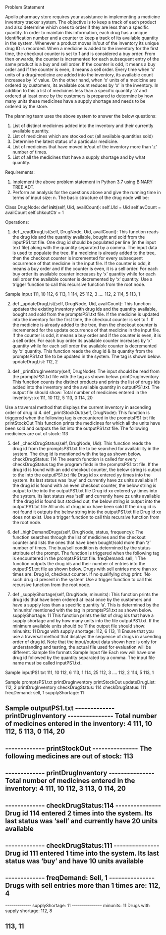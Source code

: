 Problem Statement

Apollo pharmacy store requires your assistance in implementing a medicine inventory tracker system. The objective is to keep a track of each product and also determine which ones to order if they are less than a specific quantity. In order to maintain this information, each drug has a unique identification number and a counter to keep a track of its available quantity in the system. Whenever a product moves in/out of the inventory its unique drug ID is recorded.
When a medicine is added to the inventory for the first time, the checkout counter is set to 1 and is considered a buy order. From then onwards, the counter is incremented for each subsequent entry of the same product is a buy and sell order. If the counter is odd, it means a buy order and if the counter is even, it means a sell order.
Every time when ‘x’ units of a drug/medicine are added into the inventory, its available count increases by ‘x’ value. On the other hand, when ‘x’ units of a medicine are ordered by customers, its available count reduces by ‘x’ in the inventory.
In addition to this a list of medicines less than a specific quantity ‘a’ and ordered at least once by the customers is prepared to determine by how many units these medicines have a supply shortage and needs to be ordered by the store.

The planning team uses the above system to answer the below questions:
1. List of distinct medicines added into the inventory and their currently available quantity.
2. List of medicines which are stocked out (all available quantities sold)
3. Determine the latest status of a particular medicine.
4. List of medicines that have moved in/out of the inventory more than ’z’ number of times.
5. List of all the medicines that have a supply shortage and by what quantity.

Requirements:
1. Implement the above problem statement in Python 3.7 using BINARY TREE ADT.
2. Perform an analysis for the questions above and give the running time in terms of input size: n.
The basic structure of the drug node will be:

Class DrugNode:
def __init__(self, Uid, availCount):
self.UId = Uid
self.avCount = availCount
self.chkoutCtr = 1

Operations:

1. def _readDrugList(self, DrugNode, Uid, availCount): This function reads the drug ids and the quantity available, bought and sold from the inputPS1.txt file. One drug id should be populated per line (in the input text file) along with the quantity separated by a comma. The input data is used to populate the tree.
If a medicine is already added to the tree, then the checkout counter is incremented for every subsequent occurrence of that medicine in the input file. If the counter is odd, it means a buy order and if the counter is even, it is a sell order. For each buy order its available counter increases by ‘x’ quantity while for each sell order the available counter is decremented by ‘x’ quantity.
Use a trigger function to call this recursive function from the root node.

Sample Input
111, 10
112, 6
113, 1
114, 25
112, 3
….
112, 2
114, 5
113, 1

2. def _updateDrugList(self, DrugNode, Uid, availCount): This function updates the existing inventory with drug ids and the quantity available, bought and sold from the promptsPS1.txt file. If the medicine is updated into the inventory for the first time, the checkout counter is set to 1. If the medicine is already added to the tree, then the checkout counter is incremented for the update occurrence of that medicine in the input file. If the counter is odd, it means a buy order and if the
counter is even, it is a sell order. For each buy order its available counter increases by ‘x’ quantity while for each sell order the available counter is decremented by ‘x’ quantity.
This function reads the drug id & its quantity from the promptsPS1.txt file to be updated in the system. The tag is shown below.
updateDrugList: 112, 2

3. def _printDrugInventory(self, DrugNode): The input should be read from the promptsPS1.txt file with the tag as shown below.
printDrugInventory
This function counts the distinct products and prints the list of drugs ids added into the inventory and the available quantity in outputPS1.txt. The output file should show:
Total number of medicines entered in the inventory: xx
111, 10
112, 5
113, 0
114, 20

Use a traversal method that displays the current inventory in ascending order of drug id
4. def _printStockOut(self, DrugNode): This function is triggered when the following tag is encountered in the promptsPS1.txt file
printStockOut
This function prints the medicines for which all the units have been sold and outputs the list into the outputPS1.txt file.
The following medicines are out of stock:
113

5. def _checkDrugStatus(self, DrugNode, Uid): This function reads the drug id from the promptsPS1.txt file to be searched for availability in the system. The drug id is mentioned with the tag as shown below.
checkDrugStatus: 114
The search function is called for every checkDrugStatus tag the program finds in the promptsPS1.txt file.
If the drug id is found with an odd checkout counter, the below string is output to the into the outputPS1.txt file
Drug id xx entered yy times into the system. Its last status was ‘buy’ and currently have zz units available
If the drug id is found with an even checkout counter, the below string is output to the into the outputPS1.txt file
Drug id xx entered yy times into the system. Its last status was ‘sell’ and currently have zz units available
If the drug id is found but stocked out, the below string is output into the outputPS1.txt file
All units of drug id xx have been sold
If the drug id is not found it outputs the below string into the outputPS1.txt file
Drug id xx does not exist.
Use a trigger function to call this recursive function from the root node.

6. def _highDemandDrugs(self, DrugNode, status, frequency): The function searches through the list of medicines and the checkout counter and lists the ones that have been bought/sold more than ‘z’ number of times. The buy/sell condition is determined by the status attribute of the prompt. The function is triggered when the following tag is encountered in the promptsPS1.txt file.
freqDemand: sell, 1
The function outputs the drug ids and their number of entries into the outputPS1.txt file as shown below.
Drugs with sell entries more than xx times are:
Drug id, checkout counter.
If no qualifying drug print: ‘No such drug id present in the system’
Use a trigger function to call this recursive function from the root node.

7. def _supplyShortage(self, DrugNode, minunits): This function prints the drug ids that have been ordered at least once by the customers and have a supply less than a specific quantity ‘a’. This is determined by the ‘minunits’ mentioned with the tag in promptsPS1.txt as shown below.
supplyShortage: 11
This function prints the list of drug ids that have a supply shortage and by how many units into the file outputPS1.txt.
If the minimum available units should be 11 the output file should show:
minunits: 11
Drugs with supply shortage:
112, 6
113, 11
Ensure that you use a traversal method that displays the sequence of drugs in ascending order of drug id.
Note that the input/output data shown here is only for understanding and testing, the actual file used for evaluation will be different.
Sample file formats
Sample Input file
Each row will have one drug id followed by the quantity separated by a comma. The input file name must be called inputPS1.txt.

Sample inputPS1.txt
111, 10
112, 6
113, 1
114, 25
112, 3
….
112, 2
114, 5
113, 1

Sample promptsPS1.txt
printDrugInventory
printStockOut
updateDrugList: 112, 2
printDrugInventory
checkDrugStatus: 114
checkDrugStatus: 111
freqDemand: sell, 1
supplyShortage: 11

Sample outputPS1.txt
------------- printDrugInventory ---------------
Total number of medicines entered in the inventory: 4
111, 10
112, 5
113, 0
114, 20
-----------------------------------------------
------------- printStockOut ---------------
The following medicines are out of stock:
113
-----------------------------------------------
------------- printDrugInventory ---------------
Total number of medicines entered in the inventory: 4
111, 10
112, 3
113, 0
114, 20
-----------------------------------------------
------------- checkDrugStatus:114 ---------------
Drug id 114 entered 2 times into the system. Its last status was ‘sell’ and currently have 20 units available
-----------------------------------------------
------------- checkDrugStatus:111 ---------------
Drug id 111 entered 1 time into the system. Its last status was ‘buy’ and have 10 units available
-----------------------------------------------
------------- freqDemand: Sell, 1 ---------------
Drugs with sell entries more than 1 times are:
112, 4
-----------------------------------------------
------------- supplyShortage: 11 ---------------
minunits: 11
Drugs with supply shortage:
112, 8

113, 11
-----------------------------------------------